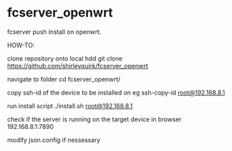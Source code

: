 # fcserver_openwrt
fcserver push install on openwrt.

HOW-TO:

clone repository onto local hdd 
  git clone https://github.com/shirleyquirk/fcserver_openwrt
  
navigate to folder
  cd fcserver_openwrt/
  
copy ssh-id of the device to be installed on eg
  ssh-copy-id root@192.168.8.1
  
run install script 
  ./install.sh root@192.168.8.1
  
check if the server is running on the target device in browser
  192.168.8.1:7890
  
modify json.config if nessessary
  
  



